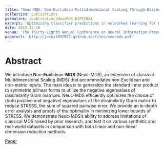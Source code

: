 ```yaml
---
title: "Neuc-MDS: Non-Euclidean Multidimensional Scaling Through Bilinear Forms"
collection: publications
permalink: /publication/NeucMDS_NIPS2024
excerpt: 'Optimizing classifier predictions in networked learning for maximum accuracy using efficient algorithms..'
date: 2024-12-10
venue: 'The Thirty-Eighth Annual Conference on Neural Information Processing Systems (NeurIPS 2024, to appear)'
paperurl: 'http://jackal092927.github.io/files/neucmds.pdf'
---
```


# Abstract
We introduce **N**on-**Euc**lidean-**MDS** (Neuc-MDS), an extension of classical Multidimensional Scaling (MDS) that accommodates non-Euclidean and non-metric inputs. The main idea is to generalize the standard inner product to symmetric bilinear forms to utilize the negative eigenvalues of dissimilarity Gram matrices. Neuc-MDS efficiently optimizes the choice of (both positive and negative) eigenvalues of the dissimilarity Gram matrix to reduce STRESS, the sum of squared pairwise error. We provide an in-depth error analysis and proofs of the optimality in minimizing lower bounds of STRESS. We demonstrate Neuc-MDS’s ability to address limitations of classical MDS raised by prior research, and test it on various synthetic and real-world datasets in comparison with both linear and non-linear dimension reduction methods.

[Paper](https://arxiv.org/pdf/2411.10889)